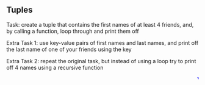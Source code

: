 

## Tuples

Task: create a tuple that contains the first names of at least 4 friends, and, by calling a function, loop through and print them off

Extra Task 1: use key-value pairs of first names and last names, and print off the last name of one of your friends using the key

Extra Task 2: repeat the original task, but instead of using a loop try to print off 4 names using a recursive function

<marquee style='color: blue;'><b>Yay you've completed part 3!</b></marquee>

